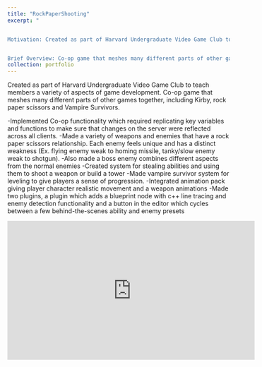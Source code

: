 ```yaml
---
title: "RockPaperShooting"
excerpt: "


Motivation: Created as part of Harvard Undergraduate Video Game Club to teach members a variety of aspects of game development. 


Brief Overview: Co-op game that meshes many different parts of other games together, including Kirby, rock paper scissors and Vampire Survivors.<br/><img src='/images/RockPaperShoot.jpg' width='560' height='315'>"
collection: portfolio
---
```

Created as part of Harvard Undergraduate Video Game Club to teach members a variety of aspects of game development. Co-op game that meshes many different parts of other games together, including Kirby, rock paper scissors and Vampire Survivors.

-Implemented Co-op functionality which required replicating key variables and functions to make sure that changes on the server were reflected across all clients.
-Made a variety of weapons and enemies that have a rock paper scissors relationship. Each enemy feels unique and has a distinct weakness (Ex. flying enemy weak to homing missile, tanky/slow enemy weak to shotgun).
-Also made a boss enemy combines different aspects from the normal enemies
-Created system for stealing abilities and using them to shoot a weapon or build a tower
-Made vampire survivor system for leveling to give players a sense of progression.
-Integrated animation pack giving player character realistic movement and a weapon animations
-Made two plugins, a plugin which adds a blueprint node with c++ line tracing and enemy detection functionality and a button in the editor which cycles between a few behind-the-scenes ability and enemy presets

<iframe width="560" height="315" src="https://www.youtube.com/embed/jg7QUjF81fI" frameborder="0" allowfullscreen></iframe>
